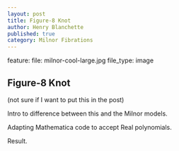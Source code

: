 ```yaml
---
layout: post
title: Figure-8 Knot
author: Henry Blanchette
published: true
category: Milnor Fibrations
---
```

feature:
  file: milnor-cool-large.jpg
  file_type: image

## Figure-8 Knot

(not sure if I want to put this in the post)

Intro to difference between this and the Milnor models.

Adapting Mathematica code to accept Real polynomials.

Result.